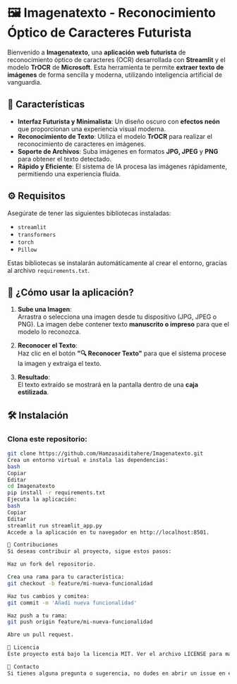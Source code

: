 # 🖼️ **Imagenatexto** - Reconocimiento Óptico de Caracteres Futurista

Bienvenido a **Imagenatexto**, una **aplicación web futurista** de reconocimiento óptico de caracteres (OCR) desarrollada con **Streamlit** y el modelo **TrOCR** de **Microsoft**. Esta herramienta te permite **extraer texto de imágenes** de forma sencilla y moderna, utilizando inteligencia artificial de vanguardia.

## 🌟 Características

- **Interfaz Futurista y Minimalista**: Un diseño oscuro con **efectos neón** que proporcionan una experiencia visual moderna.
- **Reconocimiento de Texto**: Utiliza el modelo **TrOCR** para realizar el reconocimiento de caracteres en imágenes.
- **Soporte de Archivos**: Suba imágenes en formatos **JPG, JPEG** y **PNG** para obtener el texto detectado.
- **Rápido y Eficiente**: El sistema de IA procesa las imágenes rápidamente, permitiendo una experiencia fluida.

## ⚙️ Requisitos

Asegúrate de tener las siguientes bibliotecas instaladas:

- `streamlit`
- `transformers`
- `torch`
- `Pillow`

Estas bibliotecas se instalarán automáticamente al crear el entorno, gracias al archivo `requirements.txt`.

## 📸 ¿Cómo usar la aplicación?

1. **Sube una Imagen**:  
   Arrastra o selecciona una imagen desde tu dispositivo (JPG, JPEG o PNG). La imagen debe contener texto **manuscrito o impreso** para que el modelo lo reconozca.
   
2. **Reconocer el Texto**:  
   Haz clic en el botón **"🔍 Reconocer Texto"** para que el sistema procese la imagen y extraiga el texto.

3. **Resultado**:  
   El texto extraído se mostrará en la pantalla dentro de una **caja estilizada**.

## 🛠️ Instalación

### Clona este repositorio:

```bash
git clone https://github.com/Hamzasaiditahere/Imagenatexto.git
Crea un entorno virtual e instala las dependencias:
bash
Copiar
Editar
cd Imagenatexto
pip install -r requirements.txt
Ejecuta la aplicación:
bash
Copiar
Editar
streamlit run streamlit_app.py
Accede a la aplicación en tu navegador en http://localhost:8501.

🌱 Contribuciones
Si deseas contribuir al proyecto, sigue estos pasos:

Haz un fork del repositorio.

Crea una rama para tu característica:
git checkout -b feature/mi-nueva-funcionalidad

Haz tus cambios y comitea:
git commit -m 'Añadí nueva funcionalidad'

Haz push a tu rama:
git push origin feature/mi-nueva-funcionalidad

Abre un pull request.

📝 Licencia
Este proyecto está bajo la licencia MIT. Ver el archivo LICENSE para más detalles.

💬 Contacto
Si tienes alguna pregunta o sugerencia, no dudes en abrir un issue en el repositorio o enviarme un mensaje a @Hamzasaiditahere.
